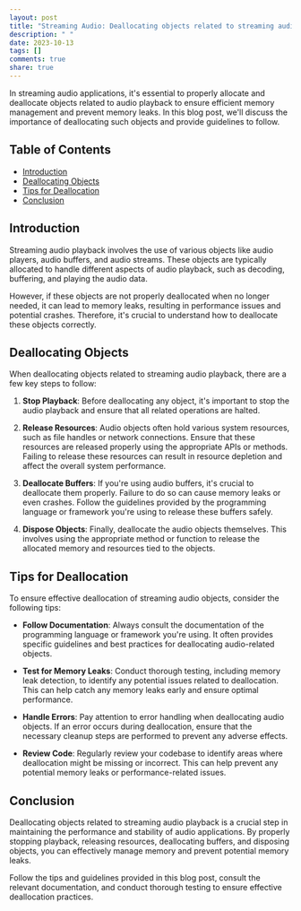 ```yaml
---
layout: post
title: "Streaming Audio: Deallocating objects related to streaming audio playback"
description: " "
date: 2023-10-13
tags: []
comments: true
share: true
---
```


In streaming audio applications, it's essential to properly allocate and deallocate objects related to audio playback to ensure efficient memory management and prevent memory leaks. In this blog post, we'll discuss the importance of deallocating such objects and provide guidelines to follow.

## Table of Contents
- [Introduction](#introduction)
- [Deallocating Objects](#deallocating-objects)
- [Tips for Deallocation](#tips-for-deallocation)
- [Conclusion](#conclusion)

## Introduction

Streaming audio playback involves the use of various objects like audio players, audio buffers, and audio streams. These objects are typically allocated to handle different aspects of audio playback, such as decoding, buffering, and playing the audio data.

However, if these objects are not properly deallocated when no longer needed, it can lead to memory leaks, resulting in performance issues and potential crashes. Therefore, it's crucial to understand how to deallocate these objects correctly.

## Deallocating Objects

When deallocating objects related to streaming audio playback, there are a few key steps to follow:

1. **Stop Playback**: Before deallocating any object, it's important to stop the audio playback and ensure that all related operations are halted.

2. **Release Resources**: Audio objects often hold various system resources, such as file handles or network connections. Ensure that these resources are released properly using the appropriate APIs or methods. Failing to release these resources can result in resource depletion and affect the overall system performance.

3. **Deallocate Buffers**: If you're using audio buffers, it's crucial to deallocate them properly. Failure to do so can cause memory leaks or even crashes. Follow the guidelines provided by the programming language or framework you're using to release these buffers safely.

4. **Dispose Objects**: Finally, deallocate the audio objects themselves. This involves using the appropriate method or function to release the allocated memory and resources tied to the objects.

## Tips for Deallocation

To ensure effective deallocation of streaming audio objects, consider the following tips:

- **Follow Documentation**: Always consult the documentation of the programming language or framework you're using. It often provides specific guidelines and best practices for deallocating audio-related objects.

- **Test for Memory Leaks**: Conduct thorough testing, including memory leak detection, to identify any potential issues related to deallocation. This can help catch any memory leaks early and ensure optimal performance.

- **Handle Errors**: Pay attention to error handling when deallocating audio objects. If an error occurs during deallocation, ensure that the necessary cleanup steps are performed to prevent any adverse effects.

- **Review Code**: Regularly review your codebase to identify areas where deallocation might be missing or incorrect. This can help prevent any potential memory leaks or performance-related issues.

## Conclusion

Deallocating objects related to streaming audio playback is a crucial step in maintaining the performance and stability of audio applications. By properly stopping playback, releasing resources, deallocating buffers, and disposing objects, you can effectively manage memory and prevent potential memory leaks.

Follow the tips and guidelines provided in this blog post, consult the relevant documentation, and conduct thorough testing to ensure effective deallocation practices.